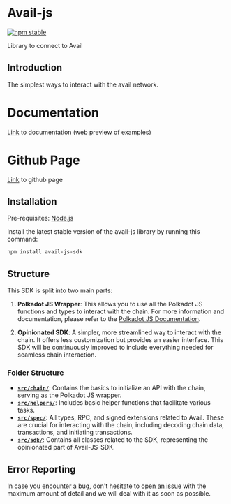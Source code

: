 # Avail-js

[![npm stable](https://img.shields.io/npm/v/avail-js-sdk?logo=npm&style=flat-square)](https://www.npmjs.com/package/avail-js-sdk)

Library to connect to Avail

## Introduction

The simplest ways to interact with the avail network.

# Documentation

[Link](https://availproject.github.io/avail-js/) to documentation (web preview of examples)

# Github Page

[Link](https://github.com/availproject/avail-js) to github page

## Installation

Pre-requisites:
[Node.js](https://nodejs.org/en/download/)

Install the latest stable version of the avail-js library by running this command:

```bash
npm install avail-js-sdk
```

## Structure

This SDK is split into two main parts:

1. **Polkadot JS Wrapper**: This allows you to use all the Polkadot JS functions and types to interact with the chain. For more information and documentation, please refer to the [Polkadot JS Documentation](https://polkadot.js.org/docs/).

2. **Opinionated SDK**: A simpler, more streamlined way to interact with the chain. It offers less customization but provides an easier interface. This SDK will be continuously improved to include everything needed for seamless chain interaction.

### Folder Structure

- **[`src/chain/`](https://github.com/availproject/avail/tree/main/avail-js/src/chain/)**: Contains the basics to initialize an API with the chain, serving as the Polkadot JS wrapper.
- **[`src/helpers/`](https://github.com/availproject/avail/tree/main/avail-js/src/helpers/)**: Includes basic helper functions that facilitate various tasks.
- **[`src/spec/`](https://github.com/availproject/avail/tree/main/avail-js/src/spec/)**: All types, RPC, and signed extensions related to Avail. These are crucial for interacting with the chain, including decoding chain data, transactions, and initiating transactions.
- **[`src/sdk/`](https://github.com/availproject/avail/tree/main/avail-js/src/sdk/)**: Contains all classes related to the SDK, representing the opinionated part of Avail-JS-SDK.

## Error Reporting

In case you encounter a bug, don't hesitate to [open an issue](https://github.com/availproject/avail-js/issues/new/choose) with the maximum amount of detail and we will deal with it as soon as possible.
